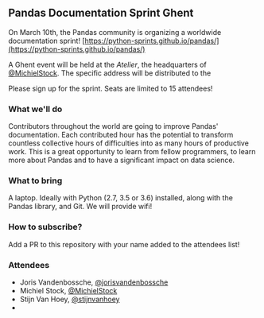 ## Pandas Documentation Sprint Ghent

On March 10th, the Pandas community is organizing a worldwide documentation sprint! [https://python-sprints.github.io/pandas/](https://python-sprints.github.io/pandas/)

A Ghent event will be held at the *Atelier*, the headquarters of [@MichielStock](https://github.com/MichielStock). The specific address will be distributed to the  

Please sign up for the sprint. Seats are limited to 15 attendees!

### What we'll do

Contributors throughout the world are going to improve Pandas' documentation. Each contributed hour has the potential to transform countless collective hours of difficulties into as many hours of productive work. This is a great opportunity to learn from fellow programmers, to learn more about Pandas and to have a significant impact on data science.

### What to bring

A laptop. Ideally with Python (2.7, 3.5 or 3.6) installed, along with the Pandas library, and Git. We will provide wifi!

### How to subscribe?

Add a PR to this repository with your name added to the attendees list!

### Attendees

* Joris Vandenbossche, [@jorisvandenbossche](https://github.com/jorisvandenbossche)
* Michiel Stock, [@MichielStock](https://github.com/MichielStock)
* Stijn Van Hoey, [@stijnvanhoey](https://github.com/stijnvanhoey)
* 


